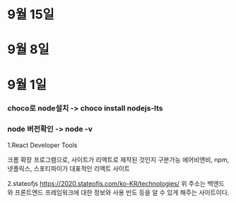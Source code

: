 # 9월 15일

# 9월 8일


# 9월 1일

### choco로 node설치 -> choco install nodejs-lts
### node 버전확인 -> node -v

1.React Developer Tools

크롬 확장 프로그램으로, 사이트가 리액트로 제작된 것인지 구분가능
에어비앤비, npm, 넷플릭스, 스포티파이가 대표적인 리액트 사이트

2.stateofjs
https://2020.stateofjs.com/ko-KR/technologies/
위 주소는 백엔드와 프론트엔드 프레임워크에 대한 정보와 사용 빈도 등을
알 수 있게 해주는 사이트이다.
